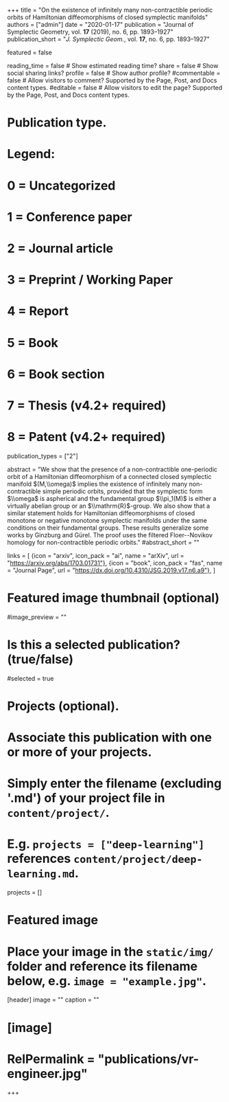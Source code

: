 +++
title = "On the existence of infinitely many non-contractible periodic orbits of Hamiltonian diffeomorphisms of closed symplectic manifolds"
authors = ["admin"]
date = "2020-01-17"
publication = "Journal of Symplectic Geometry, vol. **17** (2019), no. 6, pp. 1893–1927"
publication_short = "*J. Symplectic Geom.*, vol. **17**, no. 6, pp. 1893–1927"

featured = false

reading_time = false  # Show estimated reading time?
share = false  # Show social sharing links?
profile = false  # Show author profile?
#commentable = false  # Allow visitors to comment? Supported by the Page, Post, and Docs content types.
#editable = false  # Allow visitors to edit the page? Supported by the Page, Post, and Docs content types.

# Publication type.
# Legend:
# 0 = Uncategorized
# 1 = Conference paper
# 2 = Journal article
# 3 = Preprint / Working Paper
# 4 = Report
# 5 = Book
# 6 = Book section
# 7 = Thesis (v4.2+ required)
# 8 = Patent (v4.2+ required)
publication_types = ["2"]

abstract = "We show that the presence of a non-contractible one-periodic orbit of a Hamiltonian diffeomorphism of a connected closed symplectic manifold $(M,\\omega)$ implies the existence of infinitely many non-contractible simple periodic orbits, provided that the symplectic form $\\omega$ is aspherical and the fundamental group $\\pi_1(M)$ is either a virtually abelian group or an $\\mathrm{R}$-group. We also show that a similar statement holds for Hamiltonian diffeomorphisms of closed monotone or negative monotone symplectic manifolds under the same conditions on their fundamental groups. These results generalize some works by Ginzburg and Gürel. The proof uses the filtered Floer--Novikov homology for non-contractible periodic orbits."
#abstract_short = ""

links = [
  {icon = "arxiv", icon_pack = "ai", name = "arXiv", url = "https://arxiv.org/abs/1703.01731"},
  {icon = "book", icon_pack = "fas", name = "Journal Page", url = "https://dx.doi.org/10.4310/JSG.2019.v17.n6.a9"},
  ]

# Featured image thumbnail (optional)
#image_preview = ""

# Is this a selected publication? (true/false)
#selected = true

# Projects (optional).
#   Associate this publication with one or more of your projects.
#   Simply enter the filename (excluding '.md') of your project file in `content/project/`.
#   E.g. `projects = ["deep-learning"]` references `content/project/deep-learning.md`.
projects = []

# Featured image
# Place your image in the `static/img/` folder and reference its filename below, e.g. `image = "example.jpg"`.
[header]
image = ""
caption = ""

# [image]
# RelPermalink = "publications/vr-engineer.jpg"
+++
